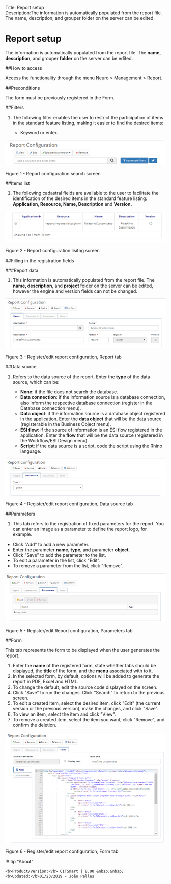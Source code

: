 Title: Report setup  
Description:The information is automatically populated from the report file. The name, description, and grouper folder on the server can be edited.  
# Report setup  

The information is automatically populated from the report file. The **name, description**, and grouper **folder** on the server can be edited.  

##How to access 

Access the functionality through the menu Neuro > Management > Report. 

##Preconditions 

The form must be previously registered in the Form.  

##Filters 

1. The following filter enables the user to restrict the participation of items in the standard feature listing, making it easier to find the desired items:  

     * Keyword or enter.  

![Screenshot](images/Report-setup-fig01.png) 

Figure 1 - Report configuration search screen   

##Items list 

1. The following cadastral fields are available to the user to facilitate the identification of the desired items in the standard feature listing: **Application, Resource, Name, Description** and **Version.**  

![Screenshot](images/Report-setup-fig02.png)

Figure 2 - Report configuration lisitng screen  

##Filling in the registration fields  

###Report data

1. This information is automatically populated from the report file. The **name, description**, and **project** folder on the server can be edited, however the engine and version fields can not be changed.  

![Screenshot](images/Report-setup-fig03.png)

Figure 3 - Register/edit report configuration, Report tab  

##Data source

1. Refers to the data source of the report. Enter the **type** of the data source, which can be:  

    - **None**: if the file does not search the database.  
    - **Data connection**: if the information source is a database connection, also inform the respective database connection (register in the Database connection menu).  
    - **Data object**: if the information source is a database object registered in the application. Enter the **data object** that will be the data source (registerable in the Business Object menu).  
    - **ESI flow**: if the source of information is an ESI flow registered in the application. Enter the **flow** that will be the data source (registered in the Workflow/ESI Design menu).  
    - **Script**: if the data source is a script, code the script using the Rhino language.  

![Screenshot](images/Report-setup-fig04.png)

Figure 4 - Register/edit report configuration, Data source tab  

##Parameters 

1. This tab refers to the registration of fixed parameters for the report. You can enter an image as a parameter to define the report logo, for example.  

- Click "Add" to add a new parameter.  
- Enter the parameter **name, type**, and parameter **object**.  
- Click "Save" to add the parameter to the list.  
- To edit a parameter in the list, click "Edit".  
- To remove a parameter from the list, click "Remove".  

![Screenshot](images/Report-setup-fig05.png) 

Figure 5 - Register/edit Report configuration, Parameters tab  

##Form

This tab represents the form to be displayed when the user generates the report.  

1. Enter the **name** of the registered form, state whether tabs should be displayed, the **title** of the form, and the **menu** associated with to it.  
2. In the selected form, by default, options will be added to generate the report in PDF, Excel and HTML.  
3. To change the default, edit the source code displayed on the screen.  
4. Click "Save" to run the changes. Click "Search" to return to the previous screen.  
5. To edit a created item, select the desired item, click "Edit" (the current version or the previous version), make the changes, and click "Save".  
6. To view an item, select the item and click "View".  
7. To remove a created item, select the item you want, click "Remove", and confirm the deletion.  

![Screenshot](images/Report-setup-fig06.png)

Figure 6 - Register/edit report configuration, Form tab  



!!! tip "About"

    <b>Product/Version:</b> CITSmart | 8.00 &nbsp;&nbsp;
    <b>Updated:</b>01/23/2019 - João Pelles  


